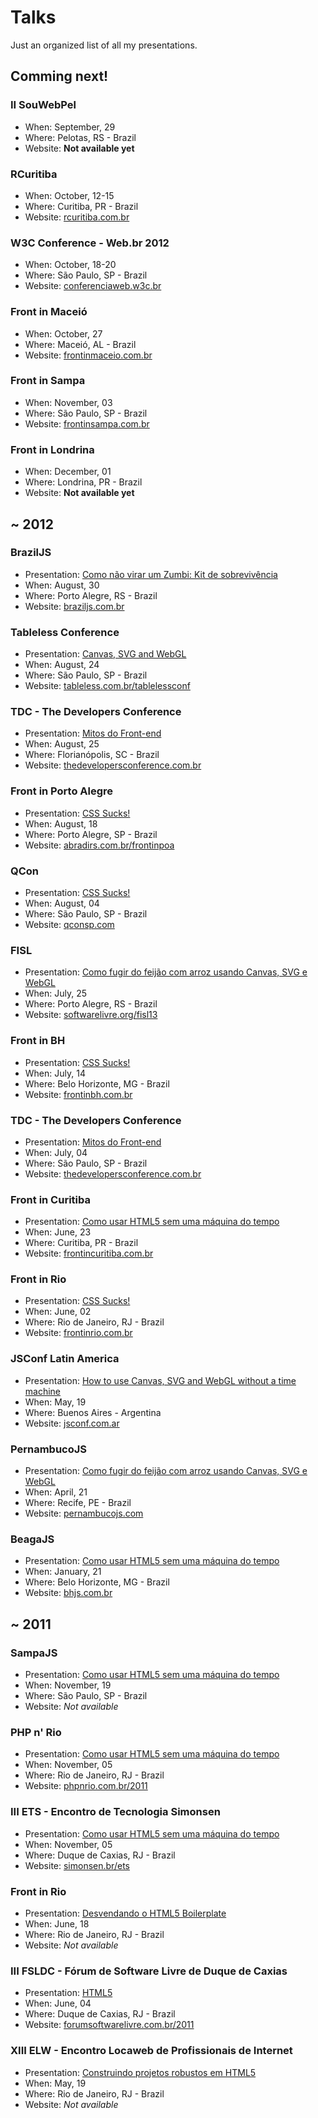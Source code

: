 # Talks

Just an organized list of all my presentations.

## Comming next!

### II SouWebPel
* When: September, 29
* Where: Pelotas, RS - Brazil
* Website: **Not available yet**

### RCuritiba
* When: October, 12-15
* Where: Curitiba, PR - Brazil
* Website: [rcuritiba.com.br](http://rcuritiba.com.br/)

### W3C Conference - Web.br 2012
* When: October, 18-20
* Where: São Paulo, SP - Brazil
* Website: [conferenciaweb.w3c.br](http://conferenciaweb.w3c.br/)

### Front in Maceió
* When: October, 27
* Where: Maceió, AL - Brazil
* Website: [frontinmaceio.com.br](http://frontinmaceio.com.br/)

### Front in Sampa
* When: November, 03
* Where: São Paulo, SP - Brazil
* Website: [frontinsampa.com.br](http://www.frontinsampa.com.br/)

### Front in Londrina
* When: December, 01
* Where: Londrina, PR - Brazil
* Website: **Not available yet**

## ~ 2012

### BrazilJS
* Presentation: [Como não virar um Zumbi: Kit de sobrevivência](http://talks.zenorocha.com/2012/braziljs/)
* When: August, 30
* Where: Porto Alegre, RS - Brazil
* Website: [braziljs.com.br](http://braziljs.com.br/)

### Tableless Conference
* Presentation: [Canvas, SVG and WebGL](http://talks.zenorocha.com/2012/tablelessconf/)
* When: August, 24
* Where: São Paulo, SP - Brazil
* Website: [tableless.com.br/tablelessconf](http://tableless.com.br/tablelessconf/)

### TDC - The Developers Conference
* Presentation: [Mitos do Front-end](http://talks.zenorocha.com/2012/tdc-sc/)
* When: August, 25
* Where: Florianópolis, SC - Brazil
* Website: [thedevelopersconference.com.br](http://www.thedevelopersconference.com.br/)

### Front in Porto Alegre
* Presentation: [CSS Sucks!](http://talks.zenorocha.com/2012/frontinpoa/)
* When: August, 18
* Where: Porto Alegre, SP - Brazil
* Website: [abradirs.com.br/frontinpoa](http://abradirs.com.br/frontinpoa/)

### QCon
* Presentation: [CSS Sucks!](http://talks.zenorocha.com/2012/qconsp/)
* When: August, 04
* Where: São Paulo, SP - Brazil
* Website: [qconsp.com](http://qconsp.com/)

### FISL
* Presentation: [Como fugir do feijão com arroz usando Canvas, SVG e WebGL](http://talks.zenorocha.com/2012/fisl/)
* When: July, 25
* Where: Porto Alegre, RS - Brazil
* Website: [softwarelivre.org/fisl13](http://softwarelivre.org/fisl13/)

### Front in BH
* Presentation: [CSS Sucks!](http://talks.zenorocha.com/2012/frontinbh/)
* When: July, 14
* Where: Belo Horizonte, MG - Brazil
* Website: [frontinbh.com.br](http://frontinbh.com.br/)

### TDC - The Developers Conference
* Presentation: [Mitos do Front-end](http://talks.zenorocha.com/2012/tdc-sp/)
* When: July, 04
* Where: São Paulo, SP - Brazil
* Website: [thedevelopersconference.com.br](http://www.thedevelopersconference.com.br/)

### Front in Curitiba
* Presentation: [Como usar HTML5 sem uma máquina do tempo](http://talks.zenorocha.com/2012/frontincuritiba/)
* When: June, 23
* Where: Curitiba, PR - Brazil
* Website: [frontincuritiba.com.br](http://www.frontincuritiba.com.br/)

### Front in Rio
* Presentation: [CSS Sucks!](http://talks.zenorocha.com/2012/frontinrio/)
* When: June, 02
* Where: Rio de Janeiro, RJ - Brazil
* Website: [frontinrio.com.br](http://frontinrio.com.br)

### JSConf Latin America
* Presentation: [How to use Canvas, SVG and WebGL without a time machine](http://talks.zenorocha.com/2012/jsconf/)
* When: May, 19
* Where: Buenos Aires - Argentina
* Website: [jsconf.com.ar](http://jsconf.com.ar)

### PernambucoJS
* Presentation: [Como fugir do feijão com arroz usando Canvas, SVG e WebGL](http://talks.zenorocha.com/2012/pernambucojs/)
* When: April, 21
* Where: Recife, PE - Brazil
* Website: [pernambucojs.com](http://www.pernambucojs.com/)

### BeagaJS
* Presentation: [Como usar HTML5 sem uma máquina do tempo](http://talks.zenorocha.com/2012/beagajs/)
* When: January, 21
* Where: Belo Horizonte, MG - Brazil
* Website: [bhjs.com.br](http://bhjs.com.br/)

## ~ 2011

### SampaJS
* Presentation: [Como usar HTML5 sem uma máquina do tempo](http://talks.zenorocha.com/2011/sampajs/)
* When: November, 19
* Where: São Paulo, SP - Brazil
* Website: *Not available*

### PHP n' Rio
* Presentation: [Como usar HTML5 sem uma máquina do tempo](http://talks.zenorocha.com/2011/phpnrio/)
* When: November, 05
* Where: Rio de Janeiro, RJ - Brazil
* Website: [phpnrio.com.br/2011](http://www.phpnrio.com.br/2011/)

### III ETS - Encontro de Tecnologia Simonsen
* Presentation: [Como usar HTML5 sem uma máquina do tempo](http://talks.zenorocha.com/2011/simonsen/)
* When: November, 05
* Where: Duque de Caxias, RJ - Brazil
* Website: [simonsen.br/ets](http://www.simonsen.br/ets)

### Front in Rio
* Presentation: [Desvendando o HTML5 Boilerplate](http://www.slideshare.net/zenorocha/desbravando-o-html5-boilerplate)
* When: June, 18
* Where: Rio de Janeiro, RJ - Brazil
* Website: *Not available*

### III FSLDC - Fórum de Software Livre de Duque de Caxias
* Presentation: [HTML5](http://labs.zenorocha.com/html5/slides/)
* When: June, 04
* Where: Duque de Caxias, RJ - Brazil
* Website: [forumsoftwarelivre.com.br/2011](http://forumsoftwarelivre.com.br/2011/)

### XIII ELW - Encontro Locaweb de Profissionais de Internet
* Presentation: [Construindo projetos robustos em HTML5](http://www.slideshare.net/zenorocha/construindo-projetos-robustos-em-html5)
* When: May, 19
* Where: Rio de Janeiro, RJ - Brazil
* Website: *Not available*